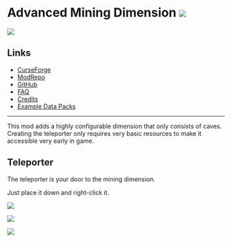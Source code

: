 # Advanced Mining Dimension ![](http://cf.way2muchnoise.eu/full_332640_downloads.svg)
![](http://cf.way2muchnoise.eu/versions/332640.svg)

## Links
- [CurseForge](https://www.curseforge.com/minecraft/mc-mods/advanced-mining-dimension)
- [ModRepo](https://modrepo.de/minecraft/mining_dimension/overview)
- [GitHub](https://github.com/henkelmax/advanced-mining-dimension)
- [FAQ](https://modrepo.de/minecraft/mining_dimension/faq)
- [Credits](https://modrepo.de/minecraft/mining_dimension/credits)
- [Example Data Packs](datapacks/)

---

This mod adds a highly configurable dimension that only consists of caves.
Creating the teleporter only requires very basic resources to make it accessible very early in game.

## Teleporter
The teleporter is your door to the mining dimension.

Just place it down and right-click it.

![](https://media.giphy.com/media/ZbfKJiRFxeBF20S8YT/giphy.gif)

![](https://media.giphy.com/media/Mc70zzAuiGCN1oy6LD/giphy.gif)

![](https://media.giphy.com/media/cLe14o6V4xaph9l8dQ/giphy.gif)
